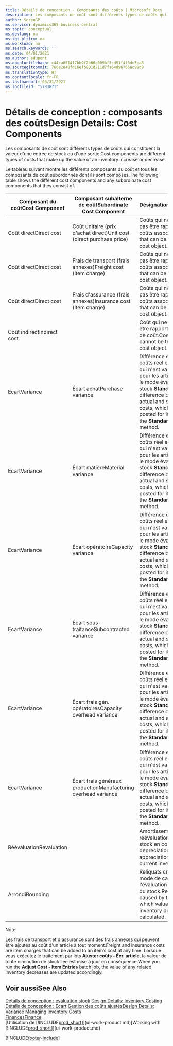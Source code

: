 ```yaml
---
title: Détails de conception - Composants des coûts | Microsoft Docs
description: Les composants de coût sont différents types de coûts qui constituent la valeur d'une entrée de stock ou d'une sortie.
author: SorenGP
ms.service: dynamics365-business-central
ms.topic: conceptual
ms.devlang: na
ms.tgt_pltfrm: na
ms.workload: na
ms.search.keywords: ''
ms.date: 04/01/2021
ms.author: edupont
ms.openlocfilehash: c44ca651417bb9f2b66c009bf3cd51f4f3dc5ca8
ms.sourcegitcommit: 766e2840fd16efb901d211d7fa64d96766ac99d9
ms.translationtype: HT
ms.contentlocale: fr-FR
ms.lasthandoff: 03/31/2021
ms.locfileid: "5783871"
---
```

# <a name="design-details-cost-components"></a><span data-ttu-id="c946f-103">Détails de conception : composants des coûts</span><span class="sxs-lookup"><span data-stu-id="c946f-103">Design Details: Cost Components</span></span>
<span data-ttu-id="c946f-104">Les composants de coût sont différents types de coûts qui constituent la valeur d'une entrée de stock ou d'une sortie.</span><span class="sxs-lookup"><span data-stu-id="c946f-104">Cost components are different types of costs that make up the value of an inventory increase or decrease.</span></span>  

 <span data-ttu-id="c946f-105">Le tableau suivant montre les différents composants du coût et tous les composants de coût subordonnés dont ils sont composés.</span><span class="sxs-lookup"><span data-stu-id="c946f-105">The following table shows the different cost components and any subordinate cost components that they consist of.</span></span>  

|<span data-ttu-id="c946f-106">Composant du coût</span><span class="sxs-lookup"><span data-stu-id="c946f-106">Cost Component</span></span>|<span data-ttu-id="c946f-107">Composant subalterne de coût</span><span class="sxs-lookup"><span data-stu-id="c946f-107">Subordinate Cost Component</span></span>|<span data-ttu-id="c946f-108">Désignation</span><span class="sxs-lookup"><span data-stu-id="c946f-108">Description</span></span>|  
|--------------------|--------------------------------|---------------------------------------|  
|<span data-ttu-id="c946f-109">Coût direct</span><span class="sxs-lookup"><span data-stu-id="c946f-109">Direct cost</span></span>|<span data-ttu-id="c946f-110">Coût unitaire (prix d'achat direct)</span><span class="sxs-lookup"><span data-stu-id="c946f-110">Unit cost (direct purchase price)</span></span>|<span data-ttu-id="c946f-111">Coûts qui ne peuvent pas être rapportés à des coûts associés.</span><span class="sxs-lookup"><span data-stu-id="c946f-111">Cost that can be traced to a cost object.</span></span>|  
|<span data-ttu-id="c946f-112">Coût direct</span><span class="sxs-lookup"><span data-stu-id="c946f-112">Direct cost</span></span>|<span data-ttu-id="c946f-113">Frais de transport (frais annexes)</span><span class="sxs-lookup"><span data-stu-id="c946f-113">Freight cost (item charge)</span></span>|<span data-ttu-id="c946f-114">Coûts qui ne peuvent pas être rapportés à des coûts associés.</span><span class="sxs-lookup"><span data-stu-id="c946f-114">Cost that can be traced to a cost object.</span></span>|  
|<span data-ttu-id="c946f-115">Coût direct</span><span class="sxs-lookup"><span data-stu-id="c946f-115">Direct cost</span></span>|<span data-ttu-id="c946f-116">Frais d'assurance (frais annexes)</span><span class="sxs-lookup"><span data-stu-id="c946f-116">Insurance cost (item charge)</span></span>|<span data-ttu-id="c946f-117">Coûts qui ne peuvent pas être rapportés à des coûts associés.</span><span class="sxs-lookup"><span data-stu-id="c946f-117">Cost that can be traced to a cost object.</span></span>|  
|<span data-ttu-id="c946f-118">Coût indirect</span><span class="sxs-lookup"><span data-stu-id="c946f-118">Indirect cost</span></span>||<span data-ttu-id="c946f-119">Coût qui ne peut pas être rapporté à un objet de coût.</span><span class="sxs-lookup"><span data-stu-id="c946f-119">Cost that cannot be traced to a cost object.</span></span>|  
|<span data-ttu-id="c946f-120">Ecart</span><span class="sxs-lookup"><span data-stu-id="c946f-120">Variance</span></span>|<span data-ttu-id="c946f-121">Écart achat</span><span class="sxs-lookup"><span data-stu-id="c946f-121">Purchase variance</span></span>|<span data-ttu-id="c946f-122">Différence entre les coûts réel et standard, qui n'est validée que pour les articles utilisant le mode évaluation stock **Standard**.</span><span class="sxs-lookup"><span data-stu-id="c946f-122">The difference between actual and standard costs, which is only posted for items using the **Standard** costing method.</span></span>|  
|<span data-ttu-id="c946f-123">Ecart</span><span class="sxs-lookup"><span data-stu-id="c946f-123">Variance</span></span>|<span data-ttu-id="c946f-124">Écart matière</span><span class="sxs-lookup"><span data-stu-id="c946f-124">Material variance</span></span>|<span data-ttu-id="c946f-125">Différence entre les coûts réel et standard, qui n'est validée que pour les articles utilisant le mode évaluation stock **Standard**.</span><span class="sxs-lookup"><span data-stu-id="c946f-125">The difference between actual and standard costs, which is only posted for items using the **Standard** costing method.</span></span>|  
|<span data-ttu-id="c946f-126">Ecart</span><span class="sxs-lookup"><span data-stu-id="c946f-126">Variance</span></span>|<span data-ttu-id="c946f-127">Écart opératoire</span><span class="sxs-lookup"><span data-stu-id="c946f-127">Capacity variance</span></span>|<span data-ttu-id="c946f-128">Différence entre les coûts réel et standard, qui n'est validée que pour les articles utilisant le mode évaluation stock **Standard**.</span><span class="sxs-lookup"><span data-stu-id="c946f-128">The difference between actual and standard costs, which is only posted for items using the **Standard** costing method.</span></span>|  
|<span data-ttu-id="c946f-129">Ecart</span><span class="sxs-lookup"><span data-stu-id="c946f-129">Variance</span></span>|<span data-ttu-id="c946f-130">Écart sous-traitance</span><span class="sxs-lookup"><span data-stu-id="c946f-130">Subcontracted variance</span></span>|<span data-ttu-id="c946f-131">Différence entre les coûts réel et standard, qui n'est validée que pour les articles utilisant le mode évaluation stock **Standard**.</span><span class="sxs-lookup"><span data-stu-id="c946f-131">The difference between actual and standard costs, which is only posted for items using the **Standard** costing method.</span></span>|  
|<span data-ttu-id="c946f-132">Ecart</span><span class="sxs-lookup"><span data-stu-id="c946f-132">Variance</span></span>|<span data-ttu-id="c946f-133">Écart frais gén. opératoires</span><span class="sxs-lookup"><span data-stu-id="c946f-133">Capacity overhead variance</span></span>|<span data-ttu-id="c946f-134">Différence entre les coûts réel et standard, qui n'est validée que pour les articles utilisant le mode évaluation stock **Standard**.</span><span class="sxs-lookup"><span data-stu-id="c946f-134">The difference between actual and standard costs, which is only posted for items using the **Standard** costing method.</span></span>|  
|<span data-ttu-id="c946f-135">Ecart</span><span class="sxs-lookup"><span data-stu-id="c946f-135">Variance</span></span>|<span data-ttu-id="c946f-136">Écart frais généraux production</span><span class="sxs-lookup"><span data-stu-id="c946f-136">Manufacturing overhead variance</span></span>|<span data-ttu-id="c946f-137">Différence entre les coûts réel et standard, qui n'est validée que pour les articles utilisant le mode évaluation stock **Standard**.</span><span class="sxs-lookup"><span data-stu-id="c946f-137">The difference between actual and standard costs, which is only posted for items using the **Standard** costing method.</span></span>|  
|<span data-ttu-id="c946f-138">Réévaluation</span><span class="sxs-lookup"><span data-stu-id="c946f-138">Revaluation</span></span>||<span data-ttu-id="c946f-139">Amortissement ou réévaluation de la valeur stock en cours.</span><span class="sxs-lookup"><span data-stu-id="c946f-139">A depreciation or appreciation of the current inventory value.</span></span>|  
|<span data-ttu-id="c946f-140">Arrondi</span><span class="sxs-lookup"><span data-stu-id="c946f-140">Rounding</span></span>||<span data-ttu-id="c946f-141">Reliquats créés par le mode de calcul de l'évaluation des sorties du stock.</span><span class="sxs-lookup"><span data-stu-id="c946f-141">Residuals caused by the way in which valuation of inventory decreases are calculated.</span></span>|  

> [!NOTE]  
>  <span data-ttu-id="c946f-142">Les frais de transport et d'assurance sont des frais annexes qui peuvent être ajoutés au coût d'un article à tout moment.</span><span class="sxs-lookup"><span data-stu-id="c946f-142">Freight and insurance costs are item charges that can be added to an item’s cost at any time.</span></span> <span data-ttu-id="c946f-143">Lorsque vous exécutez le traitement par lots **Ajuster coûts - Écr. article**, la valeur de toute diminution de stock liée est mise à jour en conséquence.</span><span class="sxs-lookup"><span data-stu-id="c946f-143">When you run the **Adjust Cost - Item Entries** batch job, the value of any related inventory decreases are updated accordingly.</span></span>  

## <a name="see-also"></a><span data-ttu-id="c946f-144">Voir aussi</span><span class="sxs-lookup"><span data-stu-id="c946f-144">See Also</span></span>  
 <span data-ttu-id="c946f-145">[Détails de conception : évaluation stock](design-details-inventory-costing.md) </span><span class="sxs-lookup"><span data-stu-id="c946f-145">[Design Details: Inventory Costing](design-details-inventory-costing.md) </span></span>  
 <span data-ttu-id="c946f-146">[Détails de conception : Ecart](design-details-variance.md) [Gestion des coûts ajustés](finance-manage-inventory-costs.md)</span><span class="sxs-lookup"><span data-stu-id="c946f-146">[Design Details: Variance](design-details-variance.md) [Managing Inventory Costs](finance-manage-inventory-costs.md)</span></span>  
 [<span data-ttu-id="c946f-147">Finances</span><span class="sxs-lookup"><span data-stu-id="c946f-147">Finance</span></span>](finance.md)  
 <span data-ttu-id="c946f-148">[Utilisation de [!INCLUDE[prod_short](includes/prod_short.md)]](ui-work-product.md)</span><span class="sxs-lookup"><span data-stu-id="c946f-148">[Working with [!INCLUDE[prod_short](includes/prod_short.md)]](ui-work-product.md)</span></span>  


[!INCLUDE[footer-include](includes/footer-banner.md)]